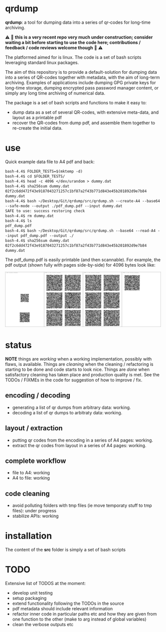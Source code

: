 # qrdump

**qrdump**: a tool for dumping data into a series of qr-codes for long-time archiving.

:warning: :construction: **this is a very recent repo very much under construction; consider waiting a bit before starting to use the code here; contributions / feedback / code reviews welcome though** :construction: :warning:

The platformed aimed for is linux. The code is a set of bash scripts leveraging standard linux packages.

The aim of this repository is to provide a default-solution for dumping data into a series of QR-codes together with metadata, with the aim of long-term archiving. Examples of applications include dumping GPG private keys for long-time storage, dumping encrypted pass password manager content, or simply any long time archiving of numerical data.

The package is a set of bash scripts and functions to make it easy to:

- dump data as a set of several QR-codes, with extensive meta-data, and layout as a printable pdf
- recover the QR-codes from dump pdf, and assemble them together to re-create the initial data.

# use

Quick example data file to A4 pdf and back:

```
bash-4.4$ FOLDER_TESTS=$(mktemp -d)
bash-4.4$ cd $FOLDER_TESTS/
bash-4.4$ head -c 4096 </dev/urandom > dummy.dat
bash-4.4$ sha256sum dummy.dat 
02f2c6dd472f43e9187043271257c1bf87a2f43b771d843e45b201892d9e7b84  dummy.dat
bash-4.4$ bash ~/Desktop/Git/qrdump/src/qrdump.sh --create-A4 --base64 --safe-mode --output ./pdf_dump.pdf --input dummy.dat
SAFE to use: success restoring check
bash-4.4$ rm dummy.dat 
bash-4.4$ ls
pdf_dump.pdf
bash-4.4$ bash ~/Desktop/Git/qrdump/src/qrdump.sh --base64 --read-A4 --input pdf_dump.pdf --output ./
bash-4.4$ sha256sum dummy.dat 
02f2c6dd472f43e9187043271257c1bf87a2f43b771d843e45b201892d9e7b84  dummy.dat
```

The pdf_dump.pdf is easily printable (and then scannable). For example, the pdf output (shown fully with pages side-by-side) for 4096 bytes look like:

![Illustration of pdf output (here dump of 4096 bytes)](doc/illustration_pdf_dump/illustration.png?raw=true)

# status

**NOTE** things are *working* when a working implementation, possibly with flaws, is available. Things are *cleaning* when the cleaning / refactoring is starting to be done and code starts to look nice. Things are *done* when satisfactory cleaning has taken place and production quality is met. See the TODOs / FIXMEs in the code for suggestion of how to improve / fix.

## encoding / decoding
- generating a list of qr dumps from arbitrary data: working.
- decoding a list of qr dumps to arbitraty data: working.

## layout / extraction
- putting qr codes from the encoding in a series of A4 pages: working.
- extract the qr codes from layout in a series of A4 pages: working.

## complete workflow
- file to A4: working
- A4 to file: working

## code cleaning
- avoid polluting folders with tmp files (ie move temporaty stuff to tmp files): under progress
- stabilize APIs: working

# installation

The content of the **src** folder is simply a set of bash scripts

# TODO

Extensive list of TODOS at the moment:

- develop unit testing
- setup packaging
- extend functionality following the TODOs in the source
- pdf metadata should include relevant information
- refactor inner code in particular paths etc and how they are given from one function to the other (make to arg instead of global variables)
- clean the verbose outputs etc

